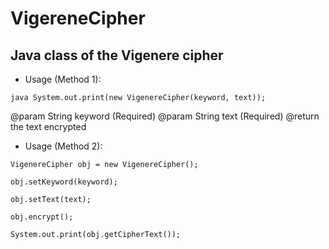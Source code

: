 VigereneCipher
==============

Java class of the Vigenere cipher
--------------

* Usage (Method 1): 

 ```java System.out.print(new VigenereCipher(keyword, text)); ```
 
@param String keyword (Required)
@param String text    (Required)
@return the text encrypted

* Usage (Method 2):


 ``` VigenereCipher obj = new VigenereCipher(); ```
 
 ``` obj.setKeyword(keyword); ```
 
 ``` obj.setText(text); ```
 
 ``` obj.encrypt(); ```
 
 ``` System.out.print(obj.getCipherText()); ```
 
 
 
